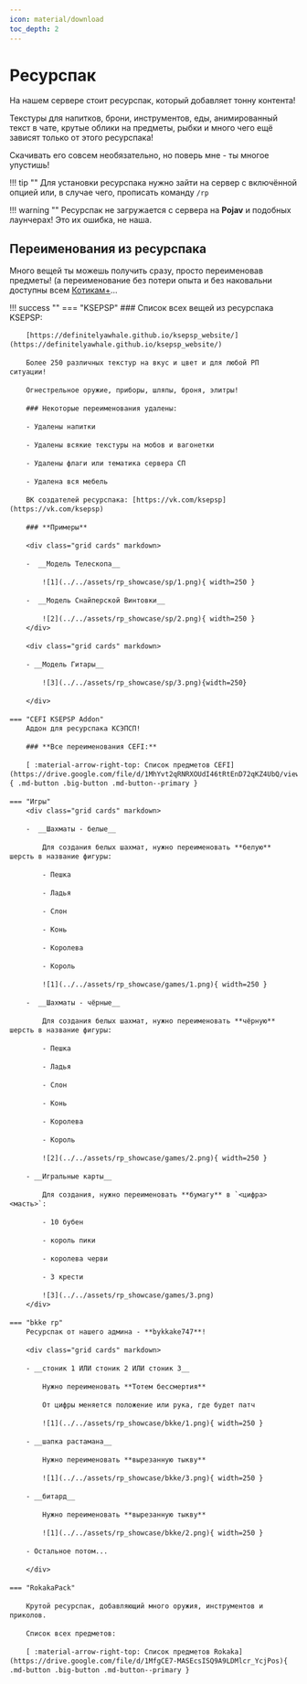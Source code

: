 ```yaml
---
icon: material/download
toc_depth: 2
---
```


# Ресурспак

На нашем сервере стоит ресурспак, который добавляет тонну контента!

Текстуры для напитков, брони, инструментов, еды, анимированный текст в чате, крутые облики на предметы, рыбки и много чего ещё зависят только от этого ресурспака!

Скачивать его совсем необязательно, но поверь мне - ты многое упустишь!

!!! tip ""
    Для установки ресурспака нужно зайти на сервер с включённой опцией или, в случае чего, прописать команду `/rp`

!!! warning ""
    Ресурспак не загружается с сервера на **Pojav** и подобных лаунчерах! Это их ошибка, не наша.

## Переименования из ресурспака

Много вещей ты можешь получить сразу, просто переименовав предметы! (а переименование без потери опыта и без наковальни доступны всем <span class="neon">[Котикам+](../../info/donate.md)</span>...

!!! success ""
    === "KSEPSP"
        ### Список всех вещей из ресурспака KSEPSP:

        [https://definitelyawhale.github.io/ksepsp_website/](https://definitelyawhale.github.io/ksepsp_website/)

        Более 250 различных текстур на вкус и цвет и для любой РП ситуации!

        Огнестрельное оружие, приборы, шляпы, броня, элитры!

        ### Некоторые переименования удалены:

        - Удалены напитки

        - Удалены всякие текстуры на мобов и вагонетки

        - Удалены флаги или тематика сервера СП

        - Удалена вся мебель

        ВК создателей ресурспака: [https://vk.com/ksepsp](https://vk.com/ksepsp)

        ### **Примеры**

        <div class="grid cards" markdown>

        -  __Модель Телескопа__

            ![1](../../assets/rp_showcase/sp/1.png){ width=250 }
        
        -  __Модель Снайперской Винтовки__

            ![2](../../assets/rp_showcase/sp/2.png){ width=250 }
        </div>

        <div class="grid cards" markdown>

        - __Модель Гитары__

            ![3](../../assets/rp_showcase/sp/3.png){width=250}
        
        </div>

    === "CEFI KSEPSP Addon"
        Аддон для ресурспака КСЭПСП!

        ### **Все переименования CEFI:**

        [ :material-arrow-right-top: Список предметов CEFI](https://drive.google.com/file/d/1MhYvt2qRNRXOUdI46tRtEnD72qKZ4UbQ/view){ .md-button .big-button .md-button--primary }

    === "Игры"
        <div class="grid cards" markdown>

        -  __Шахматы - белые__

            Для создания белых шахмат, нужно переименовать **белую** шерсть в название фигуры:

            - Пешка

            - Ладья

            - Слон

            - Конь

            - Королева

            - Король

            ![1](../../assets/rp_showcase/games/1.png){ width=250 }
        
        -  __Шахматы - чёрные__

            Для создания белых шахмат, нужно переименовать **чёрную** шерсть в название фигуры:

            - Пешка

            - Ладья

            - Слон

            - Конь

            - Королева

            - Король

            ![2](../../assets/rp_showcase/games/2.png){ width=250 }

        - __Игральные карты__

            Для создания, нужно переименовать **бумагу** в `<цифра> <масть>`:

            - 10 бубен

            - король пики
            
            - королева черви

            - 3 крести

            ![3](../../assets/rp_showcase/games/3.png)
        </div>

    === "bkke rp"
        Ресурспак от нашего админа - **bykkake747**!

        <div class="grid cards" markdown>

        - __стоник 1 ИЛИ стоник 2 ИЛИ стоник 3__

            Нужно переименовать **Тотем бессмертия**

            От цифры меняется положение или рука, где будет патч

            ![1](../../assets/rp_showcase/bkke/1.png){ width=250 }

        - __шапка растамана__

            Нужно переименовать **вырезанную тыкву**

            ![1](../../assets/rp_showcase/bkke/3.png){ width=250 }

        - __битард__

            Нужно переименовать **вырезанную тыкву**

            ![1](../../assets/rp_showcase/bkke/2.png){ width=250 }

        - Остальное потом...

        </div>

    === "RokakaPack"

        Крутой ресурспак, добавляющий много оружия, инструментов и приколов.

        Список всех предметов:

        [ :material-arrow-right-top: Список предметов Rokaka](https://drive.google.com/file/d/1MfgCE7-MASEcsISQ9A9LDMlcr_YcjPos){ .md-button .big-button .md-button--primary }

        